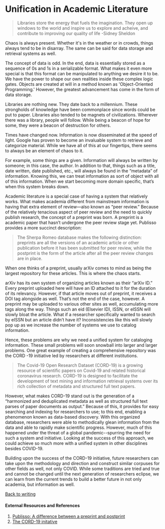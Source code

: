 # Unification in Academic Literature


>Libraries store the energy that fuels the imagination. They open up windows to the world and inspire us to explore and acheive, and contribute to improving our quality of life -Sidney Sheldon

Chaos is always present. Whether it's in the weather or in crowds, things always tend to be in disarray. The same can be said for data storage and retrieval systems as well.

The concept of data is odd. In the end, data is essentially stored as a sequence of 0s and 1s in a serializable format. What makes it even more special is that this format can be manipulated to anything we desire it to be. We have the power to shape our own realities inside these complex logic gates. Objects are created at will in a method known as 'Object-Oriented Programming.' However, the greatest advancement has come in the form of data storage.

Libraries are nothing new. They date back to a millennium. These strongholds of knowledge have been commonplace since words could be put to paper. Libraries also tended to be magnets of civilizations. Wherever there was a library, people will follow. While being a beacon of hope for some, they were a beacon of destruction for others.

Times have changed now. Information is now disseminated at the speed of light. Google has proven to become an invaluable system to retrieve and categorize material. While we have all of this at our fingertips, there seems to always be an element of chaos to it.

For example, some things are a given. Information will always be written by someone; in this case, the author. In addition to that, things such as a title, date written, date published, etc., will always be found in the “metadata” of information. Knowing this, we can treat information as sort of object with all of this information. When we start becoming more domain specific, that’s when this system breaks down. 

Academic literature is a special case of having a system that relatively works. What makes academia different from mainstream information is having that extra element of review—also known as “peer review.” Because of the relatively tenacious aspect of peer review and the need to quickly publish research, the concept of a preprint was born. A preprint is a academic paper that hasn’t undergone the peer review stage yet. Publisso provides a more succinct description: 

> The Sherpa Romeo database makes the following distinction: preprints are all the versions of an academic article or other publication before it has been submitted for peer review, while the postprint is the form of the article after all the peer review changes are in place.


When one thinks of a preprint, usually arXiv comes to mind as being the largest repository for these articles. This is where the chaos starts. 

arXiv has its own system of organizing articles known as their “arXiv ID.” Every preprint uploaded here will have an ID attached to it for the duration of its relevancy. However, if that article moves out of preprint, it receives a DOI tag alongside as well. That’s not the end of the case, however. A preprint may be uploaded to various other sites as well, accumulating more tags along the way. Things such an eid (Elsevier ID), ISSN, or eISSN will slowly bloat the article. What if a researcher specifically wanted to search by eISSN but an article didn’t have it? Inconsistencies like this will slowly pop up as we increase the number of systems we use to catalog information. 

Hence, these problems are why we need a unified system for cataloging information. These small problems will soon snowball into larger and larger problems. One great example of creating a comprehensive repository was the CORD -19 initiative led by researchers at different institutions. 

> The Covid-19 Open Research Dataset (CORD-19) is a growing resource of scientific papers on Covid-19 and related historical coronavirus research. CORD-19 is designed to facilitate the development of text mining and information retrieval systems over its rich collection of metadata and structured full text papers.

However, what makes CORD-19 stand out is the generation of a “harmonized and deduplicated metadata as well as structured full text parses of paper documents as output.” Because of this, it provides for easy searching and indexing for researchers to use; to this end, enabling a phenomenon known as data-based discovery. With this organized database, researchers were able to methodically glean information from the data and able to rapidly make scientific progress. However, much of this happened under the threat of a global pandemic--spurring the need for such a system and initiative. Looking at the success of this approach, we could achieve so much more with a unified system in other disciplines besides COVID-19. 

Building upon the success of the CORD-19 initiative, future researchers can take upon the methodology and direction and construct similar corpuses for other fields as well, not only COVID. While some traditions are tried and true and cannot be changed until the next generation of researchers eclipse, we can learn from the current trends to build a better future in not only academia, but information as well.

[Back to writing](../../content/blog.md)

#### External Resources and References
1. [Publisso: A difference between a preprint and postprint](https://www.publisso.de/en/advice/publishing-advice-faqs/preprint-and-postprint/)
2. [The CORD-19 initative](https://github.com/allenai/cord19)
